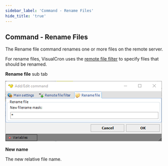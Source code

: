 ```yaml
---
sidebar_label: 'Command - Rename Files'
hide_title: 'true'
---
```


## Command - Rename Files

The Rename file command renames one or more files on the remote server.
 
For rename files, VisualCron uses the [remote file filter](../../../server/job-tasks-remote-file-filter) to specify files that should be renamed.
 
**Rename file** sub tab

![](../../../../../static/img/clip0069.png)

**New name**

The new relative file name.